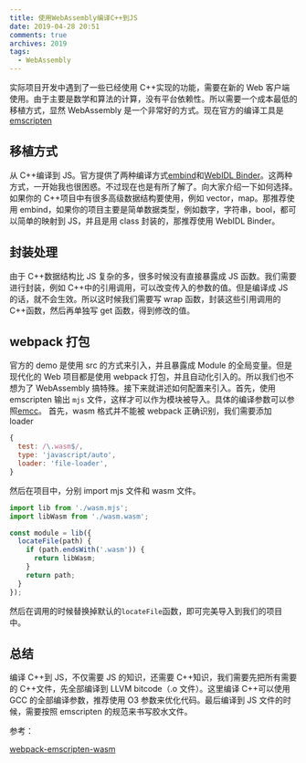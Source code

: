 ```yaml
---
title: 使用WebAssembly编译C++到JS
date: 2019-04-28 20:51
comments: true
archives: 2019
tags:
  - WebAssembly
---
```


实际项目开发中遇到了一些已经使用 C++实现的功能，需要在新的 Web 客户端使用。由于主要是数学和算法的计算，没有平台依赖性。所以需要一个成本最低的移植方式，显然 WebAssembly 是一个非常好的方式。现在官方的编译工具是[emscripten](https://github.com/emscripten-core/emscripten)

## 移植方式

从 C++编译到 JS。官方提供了两种编译方式[embind](https://emscripten.org/docs/porting/connecting_cpp_and_javascript/embind.html)和[WebIDL Binder](https://emscripten.org/docs/porting/connecting_cpp_and_javascript/WebIDL-Binder.html)。这两种方式，一开始我也很困惑。不过现在也是有所了解了。向大家介绍一下如何选择。如果你的 C++项目中有很多高级数据结构要使用，例如 vector，map。那推荐使用 embind，如果你的项目主要是简单数据类型，例如数字，字符串，bool，都可以简单的映射到 JS，并且是用 class 封装的，那推荐使用 WebIDL Binder。

## 封装处理

由于 C++数据结构比 JS 复杂的多，很多时候没有直接暴露成 JS 函数。我们需要进行封装，例如 C++中的引用调用，可以改变传入的参数的值。但是编译成 JS 的话，就不会生效。所以这时候我们需要写 wrap 函数，封装这些引用调用的 C++函数，然后再单独写 get 函数，得到修改的值。

## webpack 打包

官方的 demo 是使用 src 的方式来引入，并且暴露成 Module 的全局变量。但是现代化的 Web 项目都是使用 webpack 打包，并且自动化引入的。所以我们也不想为了 WebAssembly 搞特殊。接下来就讲述如何配置来引入。首先，使用 emscripten 输出 `mjs` 文件，这样才可以作为模块被导入。具体的编译参数可以参照[emcc](https://emscripten.org/docs/tools_reference/emcc.html)。
首先，wasm 格式并不能被 webpack 正确识别，我们需要添加 loader

```js
{
  test: /\.wasm$/,
  type: 'javascript/auto',
  loader: 'file-loader',
}
```

然后在项目中，分别 import mjs 文件和 wasm 文件。

```js
import lib from './wasm.mjs';
import libWasm from './wasm.wasm';

const module = lib({
  locateFile(path) {
    if (path.endsWith('.wasm')) {
      return libWasm;
    }
    return path;
  }
});
```

然后在调用的时候替换掉默认的`locateFile`函数，即可完美导入到我们的项目中。

## 总结

编译 C++到 JS，不仅需要 JS 的知识，还需要 C++知识，我们需要先把所有需要的 C++文件，先全部编译到 LLVM bitcode（.o 文件）。这里编译 C++可以使用 GCC 的全部编译参数，推荐使用 O3 参数来优化代码。最后编译到 JS 文件的时候，需要按照 emscripten 的规范来书写胶水文件。

参考：

[webpack-emscripten-wasm](https://gist.github.com/surma/b2705b6cca29357ebea1c9e6e15684cc)
